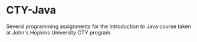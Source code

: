# CTY-Java

Several programming assignments for the Introduction to Java course taken at John's Hopkins University CTY program. 
